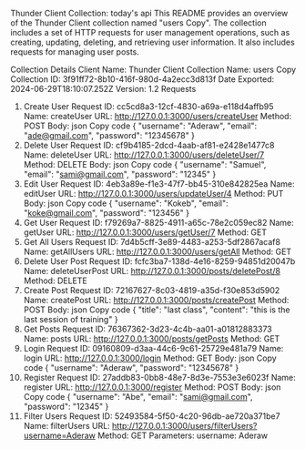 Thunder Client Collection: today's api
This README provides an overview of the Thunder Client collection named "users Copy". The collection includes a set of HTTP requests for user management operations, such as creating, updating, deleting, and retrieving user information. It also includes requests for managing user posts.

Collection Details
Client Name: Thunder Client
Collection Name: users Copy
Collection ID: 3f91ff72-8b10-416f-980d-4a2ecc3d813f
Date Exported: 2024-06-29T18:10:07.252Z
Version: 1.2
Requests
1. Create User
Request ID: cc5cd8a3-12cf-4830-a69a-e118d4affb95
Name: createUser
URL: http://127.0.0.1:3000/users/createUser
Method: POST
Body:
json
Copy code
{ 
  "username": "Aderaw",
  "email": "ade@gmail.com",
  "password": "12345678"
}
2. Delete User
Request ID: cf9b4185-2dcd-4aab-af81-e2428e1477c8
Name: deleteUser
URL: http://127.0.0.1:3000/users/deleteUser/7
Method: DELETE
Body:
json
Copy code
{ 
  "username": "Samuel",
  "email": "sami@gmail.com",
  "password": "12345"
}
3. Edit User
Request ID: 4eb3a89e-f1e3-47f7-bb45-310e842825ea
Name: editUser
URL: http://127.0.0.1:3000/users/updateUser/4
Method: PUT
Body:
json
Copy code
{ 
  "username": "Kokeb",
  "email": "koke@gmail.com",
  "password": "123456"
}
4. Get User
Request ID: f79269a7-8825-4911-a65c-78e2c059ec82
Name: getUser
URL: http://127.0.0.1:3000/users/getUser/7
Method: GET
5. Get All Users
Request ID: 7d4b5cff-3e89-4483-a253-5df2867acaf8
Name: getAllUsers
URL: http://127.0.0.1:3000/users/getAll
Method: GET
6. Delete User Post
Request ID: fcfc3ba7-138d-4e16-8259-94851d20047b
Name: deleteUserPost
URL: http://127.0.0.1:3000/posts/deletePost/8
Method: DELETE
7. Create Post
Request ID: 72167627-8c03-4819-a35d-f30e853d5902
Name: createPost
URL: http://127.0.0.1:3000/posts/createPost
Method: POST
Body:
json
Copy code
{ 
  "title": "last class",
  "content": "this is the last session of training"
}
8. Get Posts
Request ID: 76367362-3d23-4c4b-aa01-a01812883373
Name: posts
URL: http://127.0.0.1:3000/posts/getPosts
Method: GET
9. Login
Request ID: 09160809-d3aa-44c6-9c61-25729e481a79
Name: login
URL: http://127.0.0.1:3000/login
Method: GET
Body:
json
Copy code
{ 
  "username": "Aderaw",
  "password": "12345678"
}
10. Register
Request ID: 27addb83-0bb8-48e7-8d3e-7553e3e6023f
Name: register
URL: http://127.0.0.1:3000/register
Method: POST
Body:
json
Copy code
{ 
  "username": "Abe",
  "email": "sami@gmail.com",
  "password": "12345"
}
11. Filter Users
Request ID: 52493584-5f50-4c20-96db-ae720a371be7
Name: filterUsers
URL: http://127.0.0.1:3000/users/filterUsers?username=Aderaw
Method: GET
Parameters:
username: Aderaw
